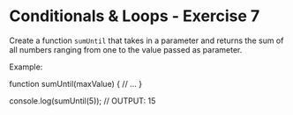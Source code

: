 # Conditionals & Loops - Exercise 7

Create a function `sumUntil` that takes in a parameter and returns the sum of all numbers ranging from one to the value passed as parameter.

Example:

function sumUntil(maxValue) {
// ...
}

console.log(sumUntil(5)); // OUTPUT: 15
 